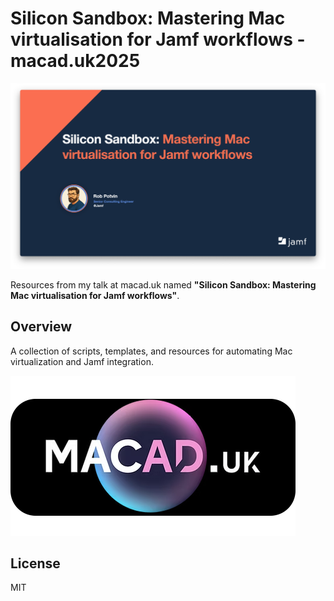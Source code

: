 # Silicon Sandbox: Mastering Mac virtualisation for Jamf workflows - macad.uk2025

![appletart](img/slide.png)

Resources from my talk at macad.uk named **"Silicon Sandbox: Mastering Mac virtualisation for Jamf workflows"**.

## Overview

A collection of scripts, templates, and resources for automating Mac virtualization and Jamf integration.

![macad.uk2025](img/logo.png)

## License

MIT